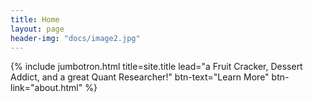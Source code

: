 ```yaml
---
title: Home
layout: page
header-img: "docs/image2.jpg"
---
```


{% include jumbotron.html title=site.title lead="a Fruit Cracker, Dessert Addict, and a great Quant Researcher!" btn-text="Learn More" btn-link="about.html" %}
